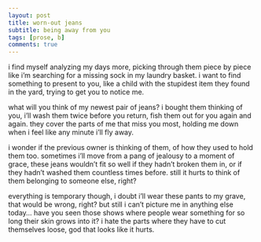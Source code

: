 ```yaml
---
layout: post
title: worn-out jeans
subtitle: being away from you
tags: [prose, b]
comments: true
--- 
```


i find myself analyzing my days more, picking through them piece by piece like i’m searching for a missing sock in my laundry basket. i want to find something to present to you, like a child with the stupidest item they found in the yard, trying to get you to notice me. 

what will you think of my newest pair of jeans? i bought them thinking of you, i’ll wash them twice before you return, fish them out for you again and again. they cover the parts of me that miss you most, holding me down when i feel like any minute i’ll fly away. 

i wonder if the previous owner is thinking of them, of how they used to hold them too. sometimes i’ll move from a pang of jealousy to a moment of grace, these jeans wouldn’t fit so well if they hadn’t broken them in, or if they hadn’t washed them countless times before. still it hurts to think of them belonging to someone else, right?

everything is temporary though, i doubt i’ll wear these pants to my grave, that would be wrong, right? but still i can’t picture me in anything else today… have you seen those shows where people wear something for so long their skin grows into it? i hate the parts where they have to cut themselves loose, god that looks like it hurts. 
